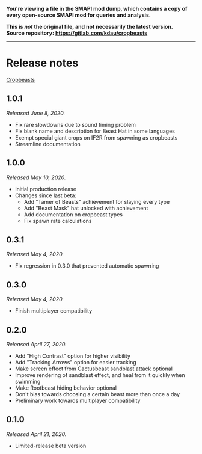 **You're viewing a file in the SMAPI mod dump, which contains a copy of every open-source SMAPI mod
for queries and analysis.**

**This is _not_ the original file, and not necessarily the latest version.**  
**Source repository: https://gitlab.com/kdau/cropbeasts**

----

# Release notes

[Cropbeasts](../)

## 1.0.1

*Released June 8, 2020.*

* Fix rare slowdowns due to sound timing problem
* Fix blank name and description for Beast Hat in some languages
* Exempt special giant crops on IF2R from spawning as cropbeasts
* Streamline documentation

## 1.0.0

*Released May 10, 2020.*

* Initial production release
* Changes since last beta:
	* Add "Tamer of Beasts" achievement for slaying every type
	* Add "Beast Mask" hat unlocked with achievement
	* Add documentation on cropbeast types
	* Fix spawn rate calculations

## 0.3.1

*Released May 4, 2020.*

* Fix regression in 0.3.0 that prevented automatic spawning

## 0.3.0

*Released May 4, 2020.*

* Finish multiplayer compatibility

## 0.2.0

*Released April 27, 2020.*

* Add "High Contrast" option for higher visibility
* Add "Tracking Arrows" option for easier tracking
* Make screen effect from Cactusbeast sandblast attack optional
* Improve rendering of sandblast effect, and heal from it quickly when swimming
* Make Rootbeast hiding behavior optional
* Don't bias towards choosing a certain beast more than once a day
* Preliminary work towards multiplayer compatibility

## 0.1.0

*Released April 21, 2020.*

* Limited-release beta version
